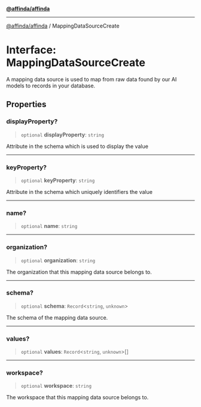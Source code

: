 [**@affinda/affinda**](../README.md)

***

[@affinda/affinda](../globals.md) / MappingDataSourceCreate

# Interface: MappingDataSourceCreate

A mapping data source is used to map from raw data found by our AI models to records in your database.

## Properties

### displayProperty?

> `optional` **displayProperty**: `string`

Attribute in the schema which is used to display the value

***

### keyProperty?

> `optional` **keyProperty**: `string`

Attribute in the schema which uniquely identifiers the value

***

### name?

> `optional` **name**: `string`

***

### organization?

> `optional` **organization**: `string`

The organization that this mapping data source belongs to.

***

### schema?

> `optional` **schema**: `Record`\<`string`, `unknown`\>

The schema of the mapping data source.

***

### values?

> `optional` **values**: `Record`\<`string`, `unknown`\>[]

***

### workspace?

> `optional` **workspace**: `string`

The workspace that this mapping data source belongs to.
